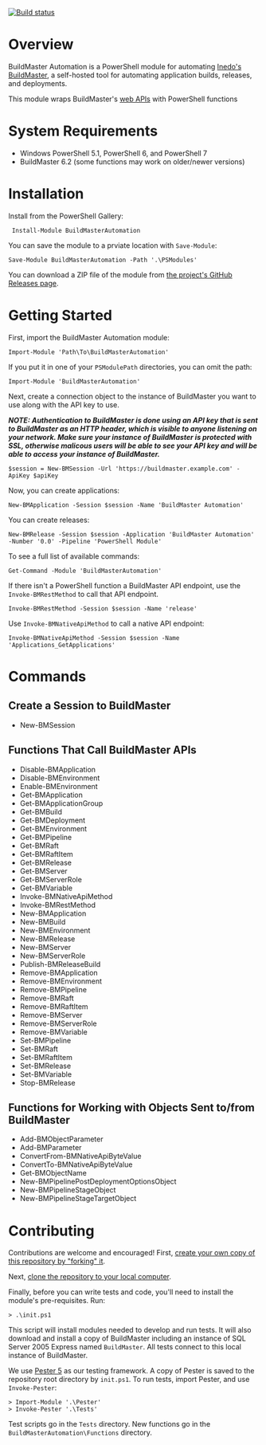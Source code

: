 [![Build status](https://ci.appveyor.com/api/projects/status/github/webmd-health-services/buildmasterautomation?svg=true)](https://ci.appveyor.com/project/webmd-health-services/buildmasterautomation)

# Overview

BuildMaster Automation is a PowerShell module for automating [Inedo's BuildMaster](https://inedo.com/buildmaster), a
self-hosted tool for automating application builds, releases, and deployments.

This module wraps BuildMaster's [web APIs](https://inedo.com/support/documentation/buildmaster/reference/api) with
PowerShell functions

# System Requirements

* Windows PowerShell 5.1, PowerShell 6, and PowerShell 7
* BuildMaster 6.2 (some functions may work on older/newer versions)

# Installation

Install from the PowerShell Gallery:

     Install-Module BuildMasterAutomation

You can save the module to a prviate location with `Save-Module`:

    Save-Module BuildMasterAutomation -Path '.\PSModules'

You can download a ZIP file of the module from
[the project's GitHub Releases page](https://github.com/webmd-health-services/BuildMasterAutomation/releases).

# Getting Started

First, import the BuildMaster Automation module:

    Import-Module 'Path\To\BuildMasterAutomation'

If you put it in one of your `PSModulePath` directories, you can omit the path:

    Import-Module 'BuildMasterAutomation'

Next, create a connection object to the instance of BuildMaster you want to use along with the API key to use.

***NOTE: Authentication to BuildMaster is done using an API key that is sent to BuildMaster as an HTTP header, which is
visible to anyone listening on your network. Make sure your instance of BuildMaster is protected with SSL, otherwise
malicous users will be able to see your API key and will be able to access your instance of BuildMaster.***

    $session = New-BMSession -Url 'https://buildmaster.example.com' -ApiKey $apiKey

Now, you can create applications:

    New-BMApplication -Session $session -Name 'BuildMaster Automation'

You can create releases:

    New-BMRelease -Session $session -Application 'BuildMaster Automation' -Number '0.0' -Pipeline 'PowerShell Module'

To see a full list of available commands:

    Get-Command -Module 'BuildMasterAutomation'

If there isn't a PowerShell function a BuildMaster API endpoint, use the `Invoke-BMRestMethod` to call that API
endpoint.

    Invoke-BMRestMethod -Session $session -Name 'release'

Use `Invoke-BMNativeApiMethod` to call a native API endpoint:

    Invoke-BMNativeApiMethod -Session $session -Name 'Applications_GetApplications'

# Commands

## Create a Session to BuildMaster

* New-BMSession

## Functions That Call BuildMaster APIs

* Disable-BMApplication
* Disable-BMEnvironment
* Enable-BMEnvironment
* Get-BMApplication
* Get-BMApplicationGroup
* Get-BMBuild
* Get-BMDeployment
* Get-BMEnvironment
* Get-BMPipeline
* Get-BMRaft
* Get-BMRaftItem
* Get-BMRelease
* Get-BMServer
* Get-BMServerRole
* Get-BMVariable
* Invoke-BMNativeApiMethod
* Invoke-BMRestMethod
* New-BMApplication
* New-BMBuild
* New-BMEnvironment
* New-BMRelease
* New-BMServer
* New-BMServerRole
* Publish-BMReleaseBuild
* Remove-BMApplication
* Remove-BMEnvironment
* Remove-BMPipeline
* Remove-BMRaft
* Remove-BMRaftItem
* Remove-BMServer
* Remove-BMServerRole
* Remove-BMVariable
* Set-BMPipeline
* Set-BMRaft
* Set-BMRaftItem
* Set-BMRelease
* Set-BMVariable
* Stop-BMRelease

## Functions for Working with Objects Sent to/from BuildMaster

* Add-BMObjectParameter
* Add-BMParameter
* ConvertFrom-BMNativeApiByteValue
* ConvertTo-BMNativeApiByteValue
* Get-BMObjectName
* New-BMPipelinePostDeploymentOptionsObject
* New-BMPipelineStageObject
* New-BMPipelineStageTargetObject

# Contributing

Contributions are welcome and encouraged! First,
[create your own copy of this repository by "forking" it](https://help.github.com/articles/fork-a-repo/).

Next, [clone the repository to your local computer](https://help.github.com/articles/cloning-a-repository/).

Finally, before you can write tests and code, you'll need to install the module's pre-requisites. Run:

    > .\init.ps1

This script will install modules needed to develop and run tests. It will also download and install a copy of
BuildMaster including an instance of SQL Server 2005 Express named `BuildMaster`. All tests connect to this local
instance of BuildMaster.

We use [Pester 5](https://pester.dev) as our testing framework. A copy of Pester is saved to the repository
root directory by `init.ps1`. To run tests, import Pester, and use `Invoke-Pester`:

    > Import-Module '.\Pester'
    > Invoke-Pester '.\Tests'

Test scripts go in the `Tests` directory. New functions go in the `BuildMasterAutomation\Functions` directory.
